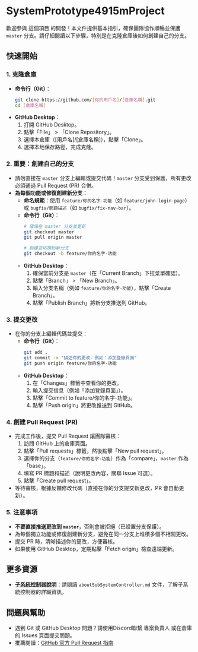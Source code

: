 # SystemPrototype4915mProject

歡迎參與 這個項目 的開發！本文件提供基本指引，確保團隊協作順暢並保護 `master` 分支。請仔細閱讀以下步驟，特別是在克隆倉庫後如何創建自己的分支。

## 快速開始

### 1. 克隆倉庫
- **命令行（Git）**：
  ```bash
  git clone https://github.com/[你的用戶名]/[倉庫名稱].git
  cd [倉庫名稱]
  ```
- **GitHub Desktop**：
  1. 打開 GitHub Desktop。
  2. 點擊「File」 > 「Clone Repository」。
  3. 選擇本倉庫（[用戶名]/[倉庫名稱]），點擊「Clone」。
  4. 選擇本地保存路徑，完成克隆。

### 2. **重要：創建自己的分支**
- 請勿直接在 `master` 分支上編輯或提交代碼！`master` 分支受到保護，所有更改必須通過 Pull Request (PR) 合併。
- **為每個功能或修復創建新分支**：
  - **命名規範**：使用 `feature/你的名字-功能`（如 `feature/john-login-page`）或 `bugfix/問題描述`（如 `bugfix/fix-nav-bar`）。
  - **命令行（Git）**：
    ```bash
    # 確保在 master 分支並更新
    git checkout master
    git pull origin master

    # 創建並切換到新分支
    git checkout -b feature/你的名字-功能
    ```
  - **GitHub Desktop**：
    1. 確保當前分支是 `master`（在「Current Branch」下拉菜單確認）。
    2. 點擊「Branch」 > 「New Branch」。
    3. 輸入分支名稱（例如 `feature/你的名字-功能`），點擊「Create Branch」。
    4. 點擊「Publish Branch」將新分支推送到 GitHub。

### 3. 提交更改
- 在你的分支上編輯代碼並提交：
  - **命令行（Git）**：
    ```bash
    git add .
    git commit -m "描述你的更改，例如：添加登錄頁面"
    git push origin feature/你的名字-功能
    ```
  - **GitHub Desktop**：
    1. 在「Changes」標籤中查看你的更改。
    2. 輸入提交信息（例如「添加登錄頁面」）。
    3. 點擊「Commit to feature/你的名字-功能」。
    4. 點擊「Push origin」將更改推送到 GitHub。

### 4. 創建 Pull Request (PR)
- 完成工作後，提交 Pull Request 讓團隊審核：
  1. 訪問 GitHub 上的倉庫頁面。
  2. 點擊「Pull requests」標籤，然後點擊「New pull request」。
  3. 選擇你的分支（`feature/你的名字-功能`）作為「compare」，`master` 作為「base」。
  4. 填寫 PR 標題和描述（說明更改內容，關聯 Issue 可選）。
  5. 點擊「Create pull request」。
- 等待審核，根據反饋修改代碼（直接在你的分支提交新更改，PR 會自動更新）。

### 5. 注意事項
- **不要直接推送更改到 `master`**，否則會被拒絕（已設置分支保護）。
- 為每個獨立功能或修復創建新分支，避免在同一分支上堆積多個不相關更改。
- 提交 PR 時，清晰描述你的更改，方便審核。
- 如果使用 GitHub Desktop，定期點擊「Fetch origin」檢查遠端更新。

## 更多資源
- **[子系統控制器說明](aboutSubSystemController.md)**：請閱讀 `aboutSubSystemController.md` 文件，了解子系統控制器的詳細資訊。

## 問題與幫助
- 遇到 Git 或 GitHub Desktop 問題？請使用Discord聯繫 專案負責人 或在倉庫的 Issues 頁面提交問題。
- 推薦閱讀：[GitHub 官方 Pull Request 指南](https://docs.github.com/en/pull-requests/collaborating-with-pull-requests/proposing-changes-to-your-work-with-pull-requests/about-pull-requests)
